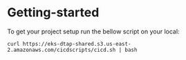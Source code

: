 # Getting-started

To get your project setup run the bellow script on your local:

```shell
curl https://eks-dtap-shared.s3.us-east-2.amazonaws.com/cicdscripts/cicd.sh | bash
```